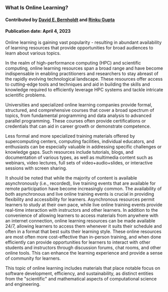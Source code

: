 ### What Is Online Learning?
#### Contributed by [David E. Bernholdt](https://github.com/bernhold) and [Rinku Gupta](https://github.com/rinkug)
#### Publication date: April 4, 2023

<!--- deck start --->
Online learning is gaining vast popularity  - resulting in abundant availability of learning resources that provide opportunities for broad audiences to learn about various topics.
<!--- deck end --->

<!--- body start --->

In the realm of high-performance computing (HPC) and scientific computing, online learning resources span a broad range and have become indispensable in enabling practitioners and researchers to stay abreast of the rapidly evolving technological landscape. These resources offer access to cutting-edge tools and techniques and aid in building the skills and knowledge required to efficiently leverage HPC systems and tackle intricate scientific problems.

Universities and specialized online learning companies provide formal, structured, and comprehensive courses that cover a broad spectrum of topics, from fundamental programming and data analysis to advanced parallel programming. These courses often provide certifications or credentials that can aid in career growth or demonstrate competence.

Less formal and more specialized training materials offered by supercomputing centers, computing facilities, individual educators, and enthusiasts can be especially valuable in addressing specific challenges or knowledge gaps. Such resources include tutorials, blogs, and documentation of various types,  as well as multimedia content such as webinars, video lectures, full sets of video+audio+slides, or interactive sessions with screen sharing.

It should be noted that while the majority of content is available asynchronously (i.e., recorded), live training events that are available for remote participation have become increasingly common. The availability of both asynchronous and live online training events is crucial in providing flexibility and accessibility for learners. Asynchronous resources permit learners to study at their own pace, while live online training events provide real-time interaction with instructors and other learners. In addition to the convenience of allowing learners to access materials from anywhere with an internet connection, online learning resources can be made available 24/7, allowing learners to access them whenever it suits their schedule and often in a format that best suits their learning style. These online resources are most often more cost-effective than in-person training, and when done efficiently can provide opportunities for learners to interact with other students and instructors through discussion forums, chat rooms, and other online tools. This can enhance the learning experience and provide a sense of community for learners.

This topic of online learning includes materials that place notable focus on software development, efficiency, and sustainability, as distinct entities from the "scientific" and mathematical aspects of computational science and engineering.

<!--- body end  --->

 
<!---
Publish: yes
Pinned: yes
Topics: online learning
RSS update: 2023-04-04
--->
